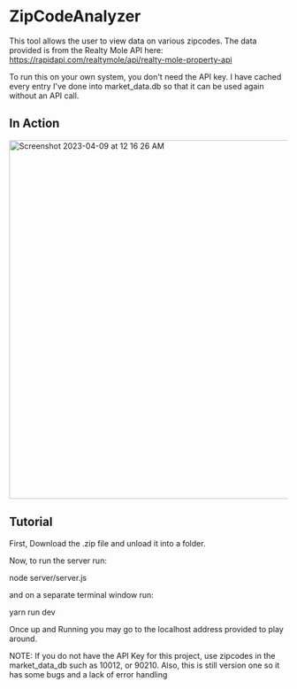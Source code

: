 # ZipCodeAnalyzer
This tool allows the user to view data on various zipcodes. The data provided is from the Realty Mole API here: https://rapidapi.com/realtymole/api/realty-mole-property-api

To run this on your own system, you don't need the API key. I have cached every entry I've done into market_data.db so that it can be used again without an API call.

## In Action

<img width="648" alt="Screenshot 2023-04-09 at 12 16 26 AM" src="https://user-images.githubusercontent.com/67870706/230754127-3dd845ca-3d84-4322-962d-ea3bf688d753.png">



## Tutorial
First, Download the .zip file and unload it into a folder.

Now, to run the server run: 

node server/server.js



and on a separate terminal window run:

yarn run dev

Once up and Running you may go to the localhost address provided to play around. 

NOTE: If you do not have the API Key for this project, use zipcodes in the market_data_db such as 10012, or 90210. Also, this is still version one so it has some bugs and a lack of error handling
